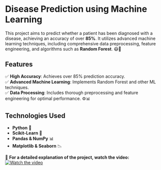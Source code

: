 # Disease Prediction using Machine Learning  

This project aims to predict whether a patient has been diagnosed with a disease, achieving an accuracy of over **85%**. It utilizes advanced machine learning techniques, including comprehensive data preprocessing, feature engineering, and algorithms such as **Random Forest**. 😷🤖

## Features  
✅ **High Accuracy**: Achieves over 85% prediction accuracy.  
✅ **Advanced Machine Learning**: Implements Random Forest and other ML techniques.  
✅ **Data Processing**: Includes thorough preprocessing and feature engineering for optimal performance. ⚙️📊

## Technologies Used  
- **Python** 🐍  
- **Scikit-Learn** 🤖  
- **Pandas & NumPy** 📊  
- **Matplotlib & Seaborn** 📉

🎥 **For a detailed explanation of the project, watch the video:**  
[![Watch the video](https://img.shields.io/badge/YouTube-Project%20Demo-red?logo=youtube)](https://www.youtube.com/watch?v=1C_siw0c3Uk&feature=youtu.be)  
